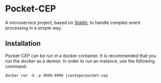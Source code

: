 # Pocket-CEP

A microservice project, based on [Siddhi](https://siddhi.io/), to handle complex event processing in a simple way.

## Installation

Pocket-CEP can be run in a docker container. It is recommended that you run the docker as a demon. In order to run an instance, use the following command:

```
docker run -d -p 9999:9999 jsantope/pocket-cep
```
